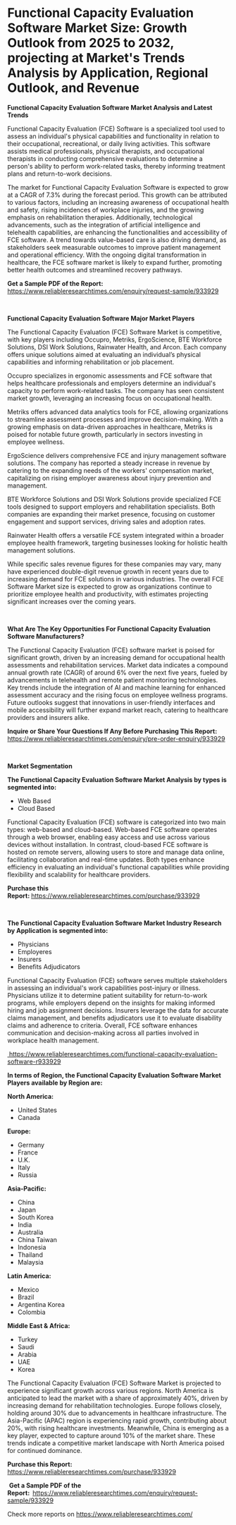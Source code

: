 <p><h1>Functional Capacity Evaluation Software Market Size: Growth Outlook from 2025 to 2032, projecting at Market's Trends Analysis by Application, Regional Outlook, and Revenue</h1></p><p><strong>Functional Capacity Evaluation Software Market Analysis and Latest Trends</strong></p>
<p><p>Functional Capacity Evaluation (FCE) Software is a specialized tool used to assess an individual's physical capabilities and functionality in relation to their occupational, recreational, or daily living activities. This software assists medical professionals, physical therapists, and occupational therapists in conducting comprehensive evaluations to determine a person's ability to perform work-related tasks, thereby informing treatment plans and return-to-work decisions.</p><p>The market for Functional Capacity Evaluation Software is expected to grow at a CAGR of 7.3% during the forecast period. This growth can be attributed to various factors, including an increasing awareness of occupational health and safety, rising incidences of workplace injuries, and the growing emphasis on rehabilitation therapies. Additionally, technological advancements, such as the integration of artificial intelligence and telehealth capabilities, are enhancing the functionalities and accessibility of FCE software. A trend towards value-based care is also driving demand, as stakeholders seek measurable outcomes to improve patient management and operational efficiency. With the ongoing digital transformation in healthcare, the FCE software market is likely to expand further, promoting better health outcomes and streamlined recovery pathways.</p></p>
<p><strong>Get a Sample PDF of the Report:&nbsp;</strong> <a href="https://www.reliableresearchtimes.com/enquiry/request-sample/933929?utm_campaign=3037&utm_medium=2&utm_source=Github&utm_content=ia&utm_term=07032025&utm_id=functional-capacity-evaluation-software">https://www.reliableresearchtimes.com/enquiry/request-sample/933929</a></p>
<p>&nbsp;</p>
<p><strong>Functional Capacity Evaluation Software Major Market Players</strong></p>
<p><p>The Functional Capacity Evaluation (FCE) Software Market is competitive, with key players including Occupro, Metriks, ErgoScience, BTE Workforce Solutions, DSI Work Solutions, Rainwater Health, and Arcon. Each company offers unique solutions aimed at evaluating an individual’s physical capabilities and informing rehabilitation or job placement.</p><p>Occupro specializes in ergonomic assessments and FCE software that helps healthcare professionals and employers determine an individual's capacity to perform work-related tasks. The company has seen consistent market growth, leveraging an increasing focus on occupational health.</p><p>Metriks offers advanced data analytics tools for FCE, allowing organizations to streamline assessment processes and improve decision-making. With a growing emphasis on data-driven approaches in healthcare, Metriks is poised for notable future growth, particularly in sectors investing in employee wellness.</p><p>ErgoScience delivers comprehensive FCE and injury management software solutions. The company has reported a steady increase in revenue by catering to the expanding needs of the workers' compensation market, capitalizing on rising employer awareness about injury prevention and management.</p><p>BTE Workforce Solutions and DSI Work Solutions provide specialized FCE tools designed to support employers and rehabilitation specialists. Both companies are expanding their market presence, focusing on customer engagement and support services, driving sales and adoption rates.</p><p>Rainwater Health offers a versatile FCE system integrated within a broader employee health framework, targeting businesses looking for holistic health management solutions.</p><p>While specific sales revenue figures for these companies may vary, many have experienced double-digit revenue growth in recent years due to increasing demand for FCE solutions in various industries. The overall FCE Software Market size is expected to grow as organizations continue to prioritize employee health and productivity, with estimates projecting significant increases over the coming years.</p></p>
<p>&nbsp;</p>
<p><strong>What Are The Key Opportunities For Functional Capacity Evaluation Software Manufacturers?</strong></p>
<p><p>The Functional Capacity Evaluation (FCE) software market is poised for significant growth, driven by an increasing demand for occupational health assessments and rehabilitation services. Market data indicates a compound annual growth rate (CAGR) of around 6% over the next five years, fueled by advancements in telehealth and remote patient monitoring technologies. Key trends include the integration of AI and machine learning for enhanced assessment accuracy and the rising focus on employee wellness programs. Future outlooks suggest that innovations in user-friendly interfaces and mobile accessibility will further expand market reach, catering to healthcare providers and insurers alike.</p></p>
<p><strong>Inquire or Share Your Questions If Any Before Purchasing This Report:</strong> <a href="https://www.reliableresearchtimes.com/enquiry/pre-order-enquiry/933929?utm_campaign=3037&utm_medium=2&utm_source=Github&utm_content=ia&utm_term=07032025&utm_id=functional-capacity-evaluation-software">https://www.reliableresearchtimes.com/enquiry/pre-order-enquiry/933929</a></p>
<p>&nbsp;</p>
<p><strong>Market Segmentation</strong></p>
<p><strong>The Functional Capacity Evaluation Software Market Analysis by types is segmented into:</strong></p>
<p><ul><li>Web Based</li><li>Cloud Based</li></ul></p>
<p><p>Functional Capacity Evaluation (FCE) software is categorized into two main types: web-based and cloud-based. Web-based FCE software operates through a web browser, enabling easy access and use across various devices without installation. In contrast, cloud-based FCE software is hosted on remote servers, allowing users to store and manage data online, facilitating collaboration and real-time updates. Both types enhance efficiency in evaluating an individual's functional capabilities while providing flexibility and scalability for healthcare providers.</p></p>
<p><strong>Purchase this Report:&nbsp;</strong><a href="https://www.reliableresearchtimes.com/purchase/933929?utm_campaign=3037&utm_medium=2&utm_source=Github&utm_content=ia&utm_term=07032025&utm_id=functional-capacity-evaluation-software">https://www.reliableresearchtimes.com/purchase/933929</a></p>
<p>&nbsp;</p>
<p><strong>The Functional Capacity Evaluation Software Market Industry Research by Application is segmented into:</strong></p>
<p><ul><li>Physicians</li><li>Employeres</li><li>Insurers</li><li>Benefits Adjudicators</li></ul></p>
<p><p>Functional Capacity Evaluation (FCE) software serves multiple stakeholders in assessing an individual's work capabilities post-injury or illness. Physicians utilize it to determine patient suitability for return-to-work programs, while employers depend on the insights for making informed hiring and job assignment decisions. Insurers leverage the data for accurate claims management, and benefits adjudicators use it to evaluate disability claims and adherence to criteria. Overall, FCE software enhances communication and decision-making across all parties involved in workplace health management.</p></p>
<p><a href="https://www.reliableresearchtimes.com/functional-capacity-evaluation-software-r933929?utm_campaign=3037&utm_medium=2&utm_source=Github&utm_content=ia&utm_term=07032025&utm_id=functional-capacity-evaluation-software">&nbsp;https://www.reliableresearchtimes.com/functional-capacity-evaluation-software-r933929</a></p>
<p><strong>In terms of Region, the Functional Capacity Evaluation Software Market Players available by Region are:</strong></p>
<p>
    <p> <strong> North America: </strong>
        <ul>
            <li>United States</li>
            <li>Canada</li>
        </ul>
        </p> 
    <p> <strong> Europe: </strong>
        <ul>
            <li>Germany</li>
            <li>France</li>
            <li>U.K.</li>
            <li>Italy</li>
            <li>Russia</li>
        </ul>
        </p> 
    <p> <strong> Asia-Pacific: </strong>
        <ul>
            <li>China</li>
            <li>Japan</li>
            <li>South Korea</li>
            <li>India</li>
            <li>Australia</li>
            <li>China Taiwan</li>
            <li>Indonesia</li>
            <li>Thailand</li>
            <li>Malaysia</li>
        </ul>
        </p> 
    <p> <strong> Latin America: </strong>
        <ul>
            <li>Mexico</li>
            <li>Brazil</li>
            <li>Argentina Korea</li>
            <li>Colombia</li>
        </ul>
        </p> 
    <p> <strong> Middle East & Africa: </strong>
        <ul>
            <li>Turkey</li>
            <li>Saudi</li>
            <li>Arabia</li>
            <li>UAE</li>
            <li>Korea</li>
        </ul>
    </p>
    </p>
<p><p>The Functional Capacity Evaluation (FCE) Software Market is projected to experience significant growth across various regions. North America is anticipated to lead the market with a share of approximately 40%, driven by increasing demand for rehabilitation technologies. Europe follows closely, holding around 30% due to advancements in healthcare infrastructure. The Asia-Pacific (APAC) region is experiencing rapid growth, contributing about 20%, with rising healthcare investments. Meanwhile, China is emerging as a key player, expected to capture around 10% of the market share. These trends indicate a competitive market landscape with North America poised for continued dominance.</p></p>
<p><strong>Purchase this Report: </strong><a href="https://www.reliableresearchtimes.com/purchase/933929?utm_campaign=3037&utm_medium=2&utm_source=Github&utm_content=ia&utm_term=07032025&utm_id=functional-capacity-evaluation-software">https://www.reliableresearchtimes.com/purchase/933929</a></p>
<p>&nbsp;<strong>Get a Sample PDF of the Report:&nbsp;&nbsp;</strong><a href="https://www.reliableresearchtimes.com/enquiry/request-sample/933929?utm_campaign=3037&utm_medium=2&utm_source=Github&utm_content=ia&utm_term=07032025&utm_id=functional-capacity-evaluation-software">https://www.reliableresearchtimes.com/enquiry/request-sample/933929</a></p>
<p><strong></strong></p>
<p>Check more reports on <a href="https://www.reliableresearchtimes.com/?utm_campaign=3037&utm_medium=2&utm_source=Github&utm_content=ia&utm_term=07032025&utm_id=functional-capacity-evaluation-software">https://www.reliableresearchtimes.com/</a></p>